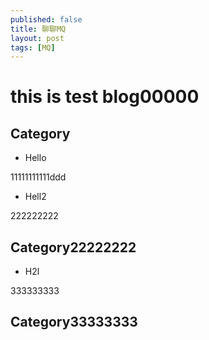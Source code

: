 ```yaml
---
published: false
title: 聊聊MQ
layout: post
tags: [MQ]
---
```

# this is test blog00000

## Category

- Hello

11111111111ddd

- Hell2

222222222

## Category22222222

- H2l

333333333

## Category33333333